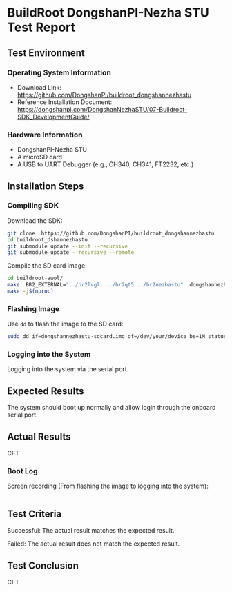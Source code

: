 # BuildRoot DongshanPI-Nezha STU Test Report

## Test Environment

### Operating System Information

- Download Link: https://github.com/DongshanPI/buildroot_dongshannezhastu
- Reference Installation Document: https://dongshanpi.com/DongshanNezhaSTU/07-Buildroot-SDK_DevelopmentGuide/

### Hardware Information

- DongshanPI-Nezha STU
- A microSD card
- A USB to UART Debugger (e.g., CH340, CH341, FT2232, etc.)

## Installation Steps

### Compiling SDK

Download the SDK:
```bash
git clone  https://github.com/DongshanPI/buildroot_dongshannezhastu
cd buildroot_dshannezhastu
git submodule update --init --recursive
git submodule update --recursive --remote
```

Compile the SD card image:
```bash
cd buildroot-awol/
make  BR2_EXTERNAL="../br2lvgl  ../br2qt5 ../br2nezhastu"  dongshannezhastu_sdcard_core_defconfig
make -j$(nproc)
```

### Flashing Image

Use `dd` to flash the image to the SD card:
```bash
sudo dd if=dongshannezhastu-sdcard.img of=/dev/your/device bs=1M status=progress
```

### Logging into the System

Logging into the system via the serial port.

## Expected Results

The system should boot up normally and allow login through the onboard serial port.

## Actual Results

CFT

### Boot Log

Screen recording (From flashing the image to logging into the system):

```log
```

## Test Criteria

Successful: The actual result matches the expected result.

Failed: The actual result does not match the expected result.

## Test Conclusion

CFT
